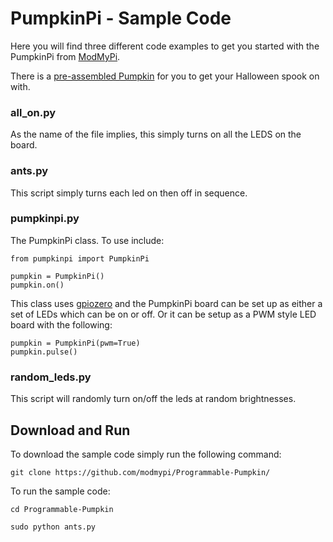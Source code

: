 # PumpkinPi - Sample Code

Here you will find three different code examples to get you started with the PumpkinPi from [ModMyPi](https://www.modmypi.com).

There is a [pre-assembled Pumpkin](https://www.modmypi.com/raspberry-pi/led-displays-and-drivers-1034/led-boards-1040/halloween-pumpkin-programmable-kit) for you to get your Halloween spook on with.

### all_on.py

As the name of the file implies, this simply turns on all the LEDS on the board.

### ants.py

This script simply turns each led on then off in sequence.

### pumpkinpi.py

The PumpkinPi class. To use include:

```
from pumpkinpi import PumpkinPi

pumpkin = PumpkinPi()
pumpkin.on()
```
This class uses [gpiozero](https://github.com/RPi-Distro/python-gpiozero) and the PumpkinPi board can be set up as either a set of LEDs which can be on or off. Or it can be setup as a PWM style LED board with the following:
```
pumpkin = PumpkinPi(pwm=True)
pumpkin.pulse()
```

### random_leds.py

This script will randomly turn on/off the leds at random brightnesses.

## Download and Run

To download the sample code simply run the following command:

```
git clone https://github.com/modmypi/Programmable-Pumpkin/
```

To run the sample code:

```
cd Programmable-Pumpkin
```

```
sudo python ants.py
```

